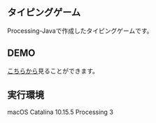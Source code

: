 ## タイピングゲーム

Processing-Javaで作成したタイピングゲームです。

## DEMO

[こちらから](https://twitter.com/mayu_snba19/status/1285049613154578435?s=21)見ることができます。

## 実行環境

macOS Catalina 10.15.5
Processing 3

